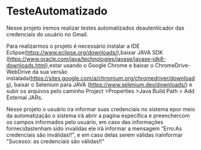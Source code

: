 # TesteAutomatizado



Nesse projeto iremos realizar testes automatizados deautenticador das credenciais do usuário no Gmail.

Para realizarmos o projeto é necessário instalar a IDE Eclipse(<https://www.eclipse.org/downloads/>),baixar JAVA SDK (<https://www.oracle.com/java/technologies/javase/javase-jdk8-downloads.html>),estar usando o Google Chrome e baixar o ChromeDrive- WebDrive da sua versão instalada(<https://sites.google.com/a/chromium.org/chromedriver/downloads>), baixar o Selenium para JAVA (<https://www.selenium.dev/downloads/>)  e subir os arquivos pelo caminho Project >Properties >Java Build Path > Add External JARs.

 

Nesse projeto o usuário ira informar suas credenciais no sistema epor meio da automatização o sistema irá abrir a pagina especifica e preenchercom os campos informados pelo usuário, em caso das informações fornecidastenham sido invalidas ele irá informar a mensagem “Erro:As credenciais são inválidas!!", e em caso delas serem válidas irainformar "Sucesso: as credenciais são válidas!!"
